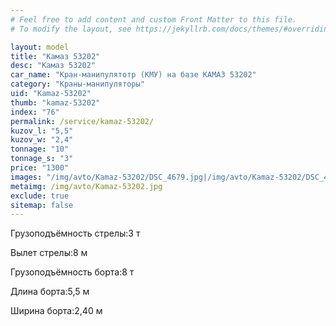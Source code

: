 ```yaml
---
# Feel free to add content and custom Front Matter to this file.
# To modify the layout, see https://jekyllrb.com/docs/themes/#overriding-theme-defaults

layout: model
title: "Камаз 53202"
desc: "Камаз 53202"
car_name: "Кран-манипулятотр (КМУ) на базе КАМАЗ 53202"
category: "Краны-манипуляторы"
uid: "Kamaz-53202"
thumb: "kamaz-53202"
index: "76"
permalink: /service/kamaz-53202/
kuzov_l: "5,5"
kuzov_w: "2,4"
tonnage: "10"
tonnage_s: "3"
price: "1300"
images: "/img/avto/Kamaz-53202/DSC_4679.jpg|/img/avto/Kamaz-53202/DSC_4699.jpg|/img/avto/Kamaz-53202/DSC_4709.jpg"
metaimg: /img/avto/Kamaz-53202.jpg
exclude: true
sitemap: false
---
```


<span>Грузоподъёмность стрелы:</span><span>3 т</span>

<span>Вылет стрелы:</span><span>8 м</span>

<span>Грузоподъёмность борта:</span><span>8 т</span>

<span>Длина борта:</span><span>5,5 м</span>

<span>Ширина борта:</span><span>2,40 м</span>
